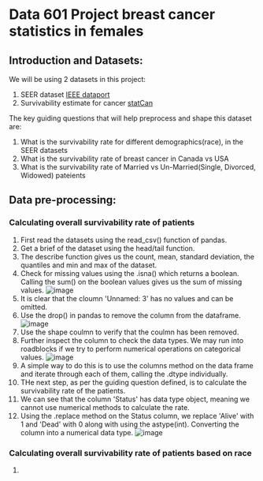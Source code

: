 #  Data 601 Project breast cancer statistics in females

## Introduction and Datasets:
  We will be using 2 datasets in this project: 
  1) SEER dataset [IEEE dataport](https://ieee-dataport.org/open-access/seer-breast-cancer-data)
  2) Survivability estimate for cancer [statCan](https://www.statcan.gc.ca/search/results/site-search?q=13100158&fq=stclac:2&wb-srch-sub=search)

  The key guiding questions that will help preprocess and shape this dataset are:
  1) What is the survivability rate for different demographics(race), in the SEER datasets
  2) What is the survivability rate of breast cancer in Canada vs USA
  3) What is the survivability rate of Married vs Un-Married(Single, Divorced, Widowed) pateients


## Data pre-processing:
  ### Calculating overall survivability rate of patients
  1) First read the datasets using the read_csv() function of pandas.
  2) Get a brief of the dataset using the head/tail function.
  3) The describe function gives us the count, mean, standard deviation, the quantiles and min and max of the dataset.
  4) Check for missing values using the .isna() which returns a boolean. Calling the sum() on the boolean values gives us the sum of missing values.
     ![image](https://github.com/user-attachments/assets/14777c0a-ba26-4f72-89db-3bd1f8f8e7c6)
  5) It is clear that the cloumn 'Unnamed: 3' has no values and can be omitted.
  6) Use the drop() in pandas to remove the column from the dataframe.
     ![image](https://github.com/user-attachments/assets/7109909e-83fc-4d12-9838-223f13893062)
  7) Use the shape coulmn to verify that the coulmn has been removed.
  8) Further inspect the column to check the data types. We may run into roadblocks if we try to perform numerical operations on categorical values.
     ![image](https://github.com/user-attachments/assets/9a5a7976-c481-4254-9225-7c5692151399)
  9) A simple way to do this is to use the columns method on the data frame and iterate through each of them, calling the .dtype individually.
  10) THe next step, as per the guiding question defined, is to calculate the survivability rate of the patients.
  11) We can see that the column 'Status' has data type object, meaning we cannot use numerical methods to calculate the rate.
  12) Using the .replace method on the Status column, we replace 'Alive' with 1 and 'Dead' with 0 along with using the astype(int). Converting the column into a numerical data type.
      ![image](https://github.com/user-attachments/assets/88a7ee0d-ac87-487c-b7a5-edb515aafe58)
      
  ### Calculating overall survivability rate of patients based on race
  1) 
